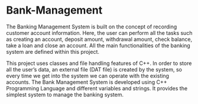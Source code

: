# Bank-Management

The Banking Management System is built on the concept of recording customer account information. Here, the user can perform all the tasks such as creating an account, deposit amount, withdrawal amount, check balance, take a loan and close an account. All the main functionalities of the banking system are defined within this project.

This project uses classes and file handling features of C++. In order to store all the user’s data, an external file (DAT file) is created by the system, so every time we get into the system we can operate with the existing accounts. The Bank Management System is developed using C++ Programming Language and different variables and strings. It provides the simplest system to manage the banking system.
